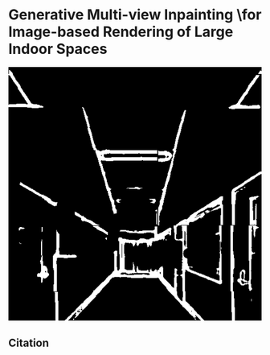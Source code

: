 # Generative Multi-view Inpainting \\for Image-based Rendering of Large Indoor Spaces

![image1](./data/result_imperfect_guideline.png)

## Citation
